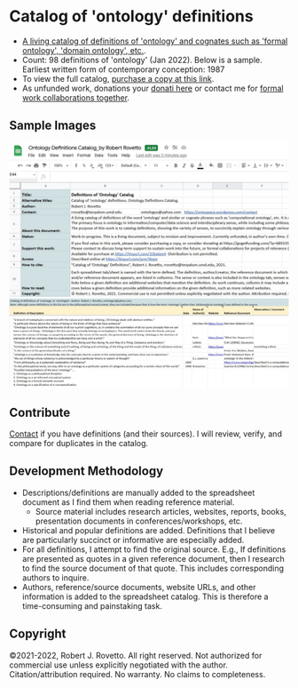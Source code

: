 # Catalog of 'ontology' definitions
- [A living catalog of definitions of 'ontology' and cognates such as 'formal ontology', 'domain ontology', etc.](https://tinyurl.com/mtae3d8s).
- Count: 98 definitions of 'ontology' (Jan 2022). Below is a sample. Earliest written form of contemporary conception: 1987
- To view the full catalog, [purchase a copy at this link](https://tinyurl.com/32bxkee4).
- As unfunded work, donations your [donati here](https://gogetfunding.com/knowledge-organization-services-ontology-terminology-metadata-concept-analysis/) or contact me for [formal work collaborations together](https://tinyurl.com/hm8wu2sa).

## Sample Images
![Screen capture 1](https://github.com/rrovetto/Ontology-Development-Guidelines/blob/master/images/ScreenCapture_README_OntoDefCat_Rovetto.JPG?raw=true)
![Screen capture 2](https://github.com/rrovetto/Ontology-Development-Guidelines/blob/master/images/ScreenCapture_Onto_OntoDefCat_Rovetto.JPG?raw=true)

## Contribute
[Contact](https://ontospace.wordpress.com/contact) if you have definitions (and their sources). I will review, verify, and compare for duplicates in the catalog. 

## Development Methodology
- Descriptions/definitions are manually added to the spreadsheet document as I find them when reading reference material. 
  - Source material includes research articles, websites, reports, books, presentation documents in conferences/workshops, etc. 
- Historical and popular definitions are added. Definitions that I believe are particularly succinct or informative are especially added.
- For all definitions, I attempt to find the original source. E.g., If definitions are presented as quotes in a given reference document, then I research to find the source document of that quote. This includes corresponding authors to inquire.
- Authors, reference/source documents, website URLs, and other information is added to the spreadsheet catalog.
This is therefore a time-consuming and painstaking task.  

## Copyright
©2021-2022, Robert J. Rovetto. All right reserved.
Not authorized for commercial use unless explicitly negotiated with the author. Citation/attribution required.
No warranty. No claims to completeness.

